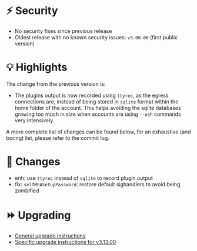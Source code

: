 # :zap: Security

- No security fixes since previous release
- Oldest release with no known security issues: `v3.00.00` (first public version)

# :bulb: Highlights

The change from the previous version is:

- The plugins output is now recorded using `ttyrec`, as the egress connections are, instead of being stored in `sqlite` format
within the home folder of the account. This helps avoiding the sqlite databases growing too much in size when
accounts are using `--osh` commands very intensively.

A more complete list of changes can be found below, for an exhaustive (and boring) list, please refer to the commit log.

# :pushpin: Changes
- enh: use `ttyrec` instead of `sqlite` to record plugin output
- fix: `selfMFASetupPassword`: restore default sighandlers to avoid being zombified

# :fast_forward: Upgrading

- [General upgrade instructions](https://ovh.github.io/the-bastion/installation/upgrading.html)
- [Specific upgrade instructions for v3.13.00](https://ovh.github.io/the-bastion/installation/upgrading.html#v3-13-00-2023-07-28)
